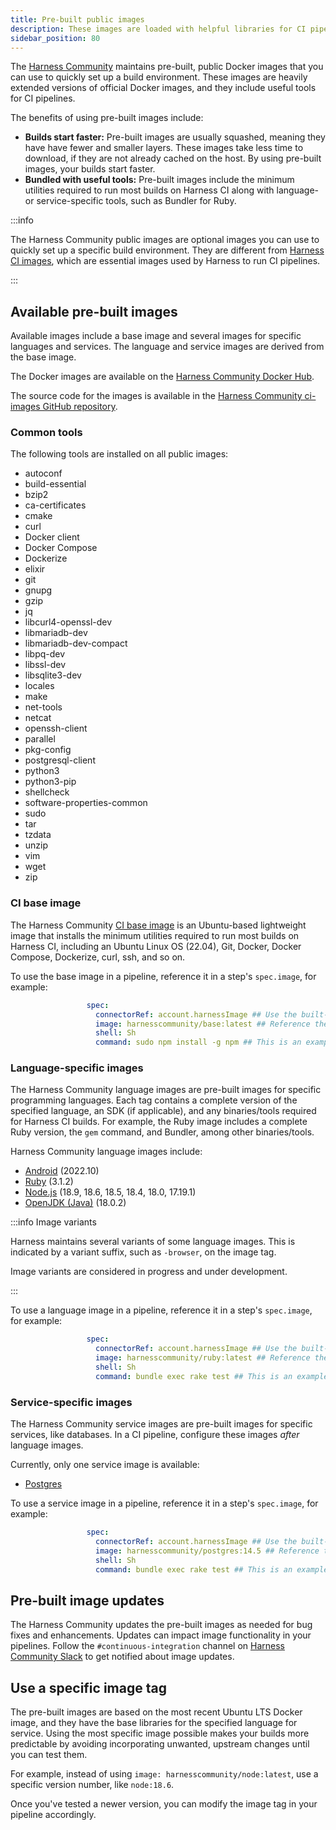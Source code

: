 ```yaml
---
title: Pre-built public images
description: These images are loaded with helpful libraries for CI pipelines.
sidebar_position: 80
---
```


The [Harness Community](https://github.com/harness-community/) maintains pre-built, public Docker images that you can use to quickly set up a build environment. These images are heavily extended versions of official Docker images, and they include useful tools for CI pipelines.

The benefits of using pre-built images include:

* **Builds start faster:** Pre-built images are usually squashed, meaning they have have fewer and smaller layers. These images take less time to download, if they are not already cached on the host. By using pre-built images, your builds start faster.
* **Bundled with useful tools:** Pre-built images include the minimum utilities required to run most builds on Harness CI along with language- or service-specific tools, such as Bundler for Ruby.

:::info

The Harness Community public images are optional images you can use to quickly set up a specific build environment. They are different from [Harness CI images](./harness-ci.md), which are essential images used by Harness to run CI pipelines.

:::

## Available pre-built images

Available images include a base image and several images for specific languages and services. The language and service images are derived from the base image.

The Docker images are available on the [Harness Community Docker Hub](https://hub.docker.com/u/harnesscommunity).

The source code for the images is available in the [Harness Community ci-images GitHub repository](https://github.com/harness-community/ci-images).

### Common tools

The following tools are installed on all public images:

* autoconf
* build-essential
* bzip2
* ca-certificates
* cmake
* curl
* Docker client
* Docker Compose
* Dockerize
* elixir
* git
* gnupg
* gzip
* jq
* libcurl4-openssl-dev
* libmariadb-dev
* libmariadb-dev-compact
* libpq-dev
* libssl-dev
* libsqlite3-dev
* locales
* make
* net-tools
* netcat
* openssh-client
* parallel
* pkg-config
* postgresql-client
* python3
* python3-pip
* shellcheck
* software-properties-common
* sudo
* tar
* tzdata
* unzip
* vim
* wget
* zip

### CI base image

The Harness Community [CI base image](https://hub.docker.com/r/harnesscommunity/base) is an Ubuntu-based lightweight image that installs the minimum utilities required to run most builds on Harness CI, including an Ubuntu Linux OS (22.04), Git, Docker, Docker Compose, Dockerize, curl, ssh, and so on.

To use the base image in a pipeline, reference it in a step's `spec.image`, for example:

```yaml
                 spec:
                   connectorRef: account.harnessImage ## Use the built-in connector or your own Docker connector.
                   image: harnesscommunity/base:latest ## Reference the Docker Hub repo, image, and tag.
                   shell: Sh
                   command: sudo npm install -g npm ## This is an example command.
```

### Language-specific images

The Harness Community language images are pre-built images for specific programming languages. Each tag contains a complete version of the specified language, an SDK (if applicable), and any binaries/tools required for Harness CI builds. For example, the Ruby image includes a complete Ruby version, the `gem` command, and Bundler, among other binaries/tools.

Harness Community language images include:

* [Android](https://hub.docker.com/r/harnesscommunity/android) (2022.10)
* [Ruby](https://hub.docker.com/r/harnesscommunity/ruby) (3.1.2)
* [Node.js](https://hub.docker.com/r/harnesscommunity/node) (18.9, 18.6, 18.5, 18.4, 18.0, 17.19.1)
* [OpenJDK (Java)](https://hub.docker.com/r/harnesscommunity/openjdk) (18.0.2)

:::info Image variants

Harness maintains several variants of some language images. This is indicated by a variant suffix, such as `-browser`, on the image tag.

Image variants are considered in progress and under development.

:::

To use a language image in a pipeline, reference it in a step's `spec.image`, for example:

```yaml
                 spec:
                   connectorRef: account.harnessImage ## Use the built-in connector or your own Docker connector.
                   image: harnesscommunity/ruby:latest ## Reference the Docker Hub repo, image, and tag.
                   shell: Sh
                   command: bundle exec rake test ## This is an example command.
```

### Service-specific images

The Harness Community service images are pre-built images for specific services, like databases. In a CI pipeline, configure these images *after* language images.

Currently, only one service image is available:

* [Postgres](https://hub.docker.com/r/harnesscommunity/postgres)

To use a service image in a pipeline, reference it in a step's `spec.image`, for example:

```yaml
                 spec:
                   connectorRef: account.harnessImage ## Use the built-in connector or your own Docker connector.
                   image: harnesscommunity/postgres:14.5 ## Reference the Docker Hub repo, image, and tag.
                   shell: Sh
                   command: bundle exec rake test ## This is an example command.
```

## Pre-built image updates

The Harness Community updates the pre-built images as needed for bug fixes and enhancements. Updates can impact image functionality in your pipelines. Follow the `#continuous-integration` channel on [Harness Community Slack](https://developer.harness.io/community) to get notified about image updates.

## Use a specific image tag

The pre-built images are based on the most recent Ubuntu LTS Docker image, and they have the base libraries for the specified language for service. Using the most specific image possible makes your builds more predictable by avoiding incorporating unwanted, upstream changes until you can test them.

For example, instead of using `image: harnesscommunity/node:latest`, use a specific version number, like `node:18.6`.

Once you've tested a newer version, you can modify the image tag in your pipeline accordingly.
